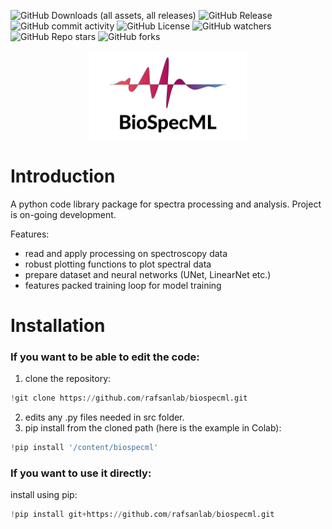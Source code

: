 ![GitHub Downloads (all assets, all releases)](https://img.shields.io/github/downloads/rafsanlab/biospecml/total)
![GitHub Release](https://img.shields.io/github/v/release/rafsanlab/biospecml)
![GitHub commit activity](https://img.shields.io/github/commit-activity/y/rafsanlab/biospecml)
![GitHub License](https://img.shields.io/github/license/rafsanlab/biospecml)
![GitHub watchers](https://img.shields.io/github/watchers/rafsanlab/biospecml)
![GitHub Repo stars](https://img.shields.io/github/stars/rafsanlab/biospecml)
![GitHub forks](https://img.shields.io/github/forks/rafsanlab/biospecml)

<p align="center">
<img src="/img/biospecml-logo-v2.svg" alt="drawing" width="50%" />
</p>

# Introduction
A python code library package for spectra processing and analysis. Project is on-going development.

Features:
- read and apply processing on spectroscopy data
- robust plotting functions to plot spectral data
- prepare dataset and neural networks (UNet, LinearNet etc.)
- features packed training loop for model training
 
# Installation

### If you want to be able to edit the code:

1. clone the repository:
  ```python
  !git clone https://github.com/rafsanlab/biospecml.git
  ```
2. edits any .py files needed in src folder.
3. pip install from the cloned path (here is the example in Colab):
  ```python
  !pip install '/content/biospecml'
  ```
### If you want to use it directly:
install using pip:
  ```python
  !pip install git+https://github.com/rafsanlab/biospecml.git
  ```
